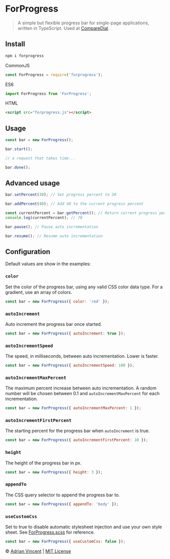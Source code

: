 # ForProgress

> A simple but flexible progress bar for single-page applications, written in TypeScript. Used at [CompareDial](https://www.comparedial.com/).

## Install

```bash
npm i forprogress
```
CommonJS
```javascript
const ForProgress = require('forprogress');
```

ES6
```javascript
import ForProgress from 'ForProgress';
```

HTML
```html
<script src="forprogress.js"></script>
```

## Usage
```javascript
const bar = new ForProgress();

bar.start();

// a request that takes time...

bar.done();
```

## Advanced usage

```javascript
bar.setPercent(30); // Set progress percent to 30
```

```javascript
bar.addPercent(40); // Add 40 to the current progress percent
```

```javascript
const currentPercent = bar.getPercent(); // Return current progress percent
console.log(currentPercent); // 70
```

```javascript
bar.pause(); // Pause auto incrementation
```

```javascript
bar.resume(); // Resume auto incrementation
```

## Configuration
Default values are show in the examples:


### `color`

Set the color of the progress bar, using any valid CSS color data type. For a gradient, use an array of colors. 
```javascript
const bar = new ForProgress({ color: 'red' });
```

### `autoIncrement`

Auto increment the progress bar once started.
```javascript
const bar = new ForProgress({ autoIncrement: true });
```

### `autoIncrementSpeed`

The speed, in milliseconds, between auto incrementation. Lower is faster.
```javascript
const bar = new ForProgress({ autoIncrementSpeed: 100 });
```

### `autoIncrementMaxPercent`

The maximum percent increase between auto incrementation. A random number will be chosen between 0.1 and `autoIncrementMaxPercent` for each incrementation.
```javascript
const bar = new ForProgress({ autoIncrementMaxPercent: 1 });
```

### `autoIncrementFirstPercent`

The starting percent for the progress bar when `autoIncrement` is true.
```javascript
const bar = new ForProgress({ autoIncrementFirstPercent: 10 });
```

### `height`

The height of the progress bar in px.
```javascript
const bar = new ForProgress({ height: 3 });
```

### `appendTo`

The CSS query selector to append the progress bar to.
```javascript
const bar = new ForProgress({ appendTo: 'body' });
```

### `useCustomCss`

Set to true to disable automatic stylesheet injection and use your own style sheet. See [ForProgress.scss](./src/ForProgress.scss) for reference.
```javascript
const bar = new ForProgress({ useCustomCss: false });
```

© [Adrian Vincent](https://twitter.com/adrianvincent) | [MIT License](LICENSE.md)
